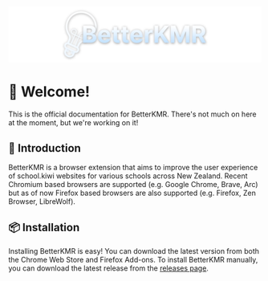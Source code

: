 ![BetterKMR Logo](assets/images/logo.png)

# 🌊 Welcome!

This is the official documentation for BetterKMR. There's not much on here at the moment, but we're working on it!

## 📝 Introduction

BetterKMR is a browser extension that aims to improve the user experience of school.kiwi websites for various schools across New Zealand.
Recent Chromium based browsers are supported (e.g. Google Chrome, Brave, Arc) but as of now Firefox based browsers are also supported (e.g. Firefox, Zen Browser, LibreWolf).

## 📦 Installation

Installing BetterKMR is easy! You can download the latest version from both the Chrome Web Store and Firefox Add-ons.
To install BetterKMR manually, you can download the latest release from the [releases page](https://github.com/InterLabs/BetterKMR/releases).